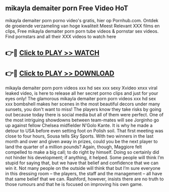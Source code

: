 ## mikayla demaiter porn Free Video HoT 

mikayla demaiter porn porno video's gratis, hier op Pornhub.com. Ontdek de groeiende verzameling van hoge kwaliteit Meest Relevant XXX films en clips,
Free mikayla demaiter porn porn tube videos & pornstar sex videos. Find pornstars and all their XXX videos to watch here


## 👉🔴 [Click to PLAY >> WATCH](http://us.freeplayer.one?title=mikayla_demaiter_porn&ref=16D)

## 👉🔴 [Click to PLAY >> DOWNLOAD](http://us.freeplayer.one?title=mikayla_demaiter_porn&ref=16D)


mikayla demaiter porn porn videos xxx hd sex xxx sexy Xvideo xnxx viral leaked video, is here to release all her secret porno clips and just for your eyes only! The glamorous mikayla demaiter porn porn videos xxx hd sex xxx bombshell makes her scenes in the most beautiful decors under many sunsets, you don't want to miss! The players know they take risks by going out because today there is social media but all of them were perfect. One of the most intriguing showdowns between team-mates will see Jorginho go up against fellow Chelsea midfielder N'Golo Kante. It is why he made a detour to USA before even setting foot on Polish soil. That first meeting was close to four hours, Sousa tells Sky Sports. With two winners in the last month and over and given away in prizes, could you be the next player to land the quarter of a million pounds? Again, though, Maggiore felt compelled to make a big call; to do right by himself. Doing so certainly did not hinder his development; if anything, it helped. Some people will think I’m stupid for saying that, but we have that belief and confidence that we can win it. Not many people on the outside will think that but I’m sure everyone in this dressing room – the players, the staff and the management – all have that same belief that we can. Rashford, however, insists there are no truth to those rumours and that he is focused on improving his own game.